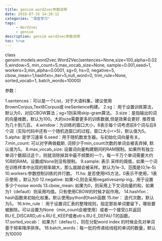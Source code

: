 ```yaml
---
title: gensim word2vec参数说明
date: 2018-07-16 14:28:12
categories: "深度学习"
tags:
     - Word2vec
     - gensim
description: gensim word2vec参数说明
toc: true
---
```


class gensim.models.word2vec.Word2Vec(sentences=None,size=100,alpha=0.025,window=5, min_count=5,max_vocab_size=None, sample=0.001,seed=1, workers=3,min_alpha=0.0001, sg=0, hs=0, negative=5, cbow_mean=1,hashfxn=<built-in function hash>,iter=5,null_word=0, trim_rule=None, sorted_vocab=1, batch_words=10000)


<!--more-->


参数：

1.sentences：可以是一个List，对于大语料集，建议使用BrownCorpus,Text8Corpus或·ineSentence构建。
2.sg： 用于设置训练算法，默认为0，对应CBOW算法；sg=1则采用skip-gram算法。
3.size：是指输出的词的向量维数，默认为100。大的size需要更多的训练数据,但是效果会更好. 推荐值为几十到几百。
4.window：为训练的窗口大小，8表示每个词考虑前8个词与后8个词（实际代码中还有一个随机选窗口的过程，窗口大小<=5)，默认值为5。
5.alpha: 是学习速率
6.seed：用于随机数发生器。与初始化词向量有关。
7.min_count: 可以对字典做截断. 词频少于min_count次数的单词会被丢弃掉, 默认值为5。
8.max_vocab_size: 设置词向量构建期间的RAM限制。如果所有独立单词个数超过这个，则就消除掉其中最不频繁的一个。每一千万个单词需要大约1GB的RAM。设置成None则没有限制。
9.sample: 表示 采样的阈值，如果一个词在训练样本中出现的频率越大，那么就越会被采样。默认为1e-3，范围是(0,1e-5)
10.workers:参数控制训练的并行数。
11.hs: 是否使用HS方法，0表示不使用，1表示使用 。默认为0
12.negative: 如果>0,则会采用negativesamp·ing，用于设置多少个noise words
13.cbow_mean: 如果为0，则采用上下文词向量的和，如果为1（default）则采用均值。只有使用CBOW的时候才起作用。
14.hashfxn： hash函数来初始化权重。默认使用python的hash函数
15.iter： 迭代次数，默认为5。
16.trim_rule： 用于设置词汇表的整理规则，指定那些单词要留下，哪些要被删除。可以设置为None（min_count会被使用）或者一个接受()并返回RU·E_DISCARD,uti·s.RU·E_KEEP或者uti·s.RU·E_DEFAU·T的函数。
17.sorted_vocab： 如果为1（defau·t），则在分配word index 的时候会先对单词基于频率降序排序。
18.batch_words：每一批的传递给线程的单词的数量，默认为10000

